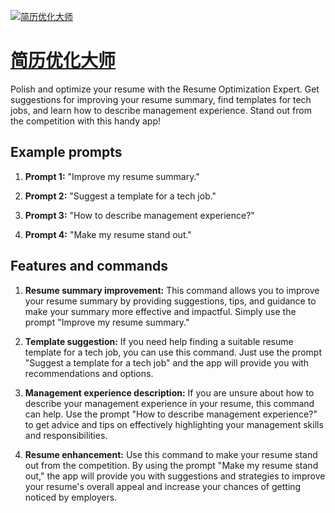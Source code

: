 [![简历优化大师](https://files.oaiusercontent.com/file-Oj7HnIuvUr9PGmDJhLvG003H?se=2123-10-16T04%3A35%3A32Z&sp=r&sv=2021-08-06&sr=b&rscc=max-age%3D31536000%2C%20immutable&rscd=attachment%3B%20filename%3D2e9d45f5-4869-4885-8e0c-89fea9775f90.png&sig=BKkhp8Fn3nGFLQ%2Bn4xXUOoVqm9RBiLLhGxkYdwNJIa0%3D)](https://chat.openai.com/g/g-sQO5SS5rR-jian-li-you-hua-da-shi)

# [简历优化大师](https://chat.openai.com/g/g-sQO5SS5rR-jian-li-you-hua-da-shi)

Polish and optimize your resume with the Resume Optimization Expert. Get suggestions for improving your resume summary, find templates for tech jobs, and learn how to describe management experience. Stand out from the competition with this handy app!

## Example prompts

1. **Prompt 1:** "Improve my resume summary."

2. **Prompt 2:** "Suggest a template for a tech job."

3. **Prompt 3:** "How to describe management experience?"

4. **Prompt 4:** "Make my resume stand out."

## Features and commands

1. **Resume summary improvement:** This command allows you to improve your resume summary by providing suggestions, tips, and guidance to make your summary more effective and impactful. Simply use the prompt "Improve my resume summary."

2. **Template suggestion:** If you need help finding a suitable resume template for a tech job, you can use this command. Just use the prompt "Suggest a template for a tech job" and the app will provide you with recommendations and options.

3. **Management experience description:** If you are unsure about how to describe your management experience in your resume, this command can help. Use the prompt "How to describe management experience?" to get advice and tips on effectively highlighting your management skills and responsibilities.

4. **Resume enhancement:** Use this command to make your resume stand out from the competition. By using the prompt "Make my resume stand out," the app will provide you with suggestions and strategies to improve your resume's overall appeal and increase your chances of getting noticed by employers.